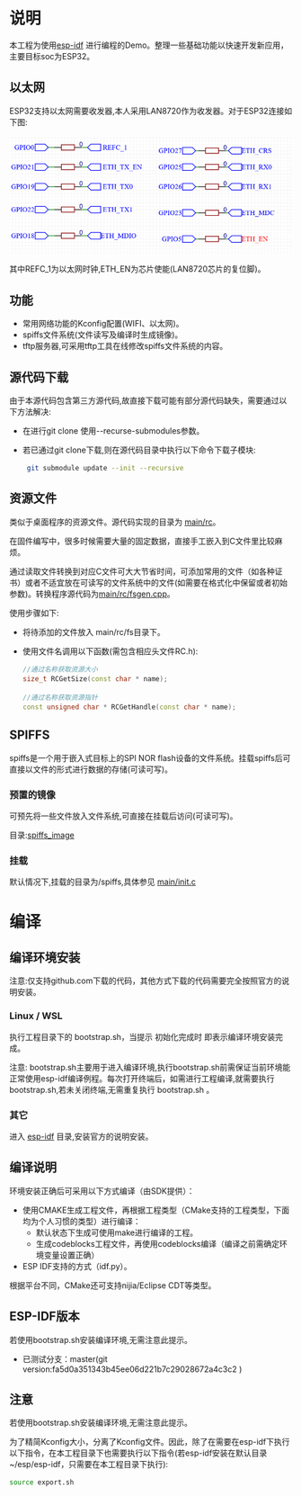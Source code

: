 # 说明

本工程为使用[esp-idf](https://github.com/espressif/esp-idf) 进行编程的Demo。整理一些基础功能以快速开发新应用，主要目标soc为ESP32。

## 以太网

ESP32支持以太网需要收发器,本人采用LAN8720作为收发器。对于ESP32连接如下图:

![ETH-LAN8720](doc/ETH-LAN8720.png)

其中REFC_1为以太网时钟,ETH_EN为芯片使能(LAN8720芯片的复位脚)。

## 功能

- 常用网络功能的Kconfig配置(WIFI、以太网)。
- spiffs文件系统(文件读写及编译时生成镜像)。
- tftp服务器,可采用tftp工具在线修改spiffs文件系统的内容。

## 源代码下载

由于本源代码包含第三方源代码,故直接下载可能有部分源代码缺失，需要通过以下方法解决:

- 在进行git clone 使用--recurse-submodules参数。

- 若已通过git clone下载,则在源代码目录中执行以下命令下载子模块:

  ```bash
   git submodule update --init --recursive
  ```

## 资源文件

类似于桌面程序的资源文件。源代码实现的目录为 [main/rc](main/rc/)。

在固件编写中，很多时候需要大量的固定数据，直接手工嵌入到C文件里比较麻烦。

通过读取文件转换到对应C文件可大大节省时间，可添加常用的文件（如各种证书）或者不适宜放在可读写的文件系统中的文件(如需要在格式化中保留或者初始参数)。转换程序源代码为[main/rc/fsgen.cpp](main/rc/fsgen.cpp)。

使用步骤如下:

- 将待添加的文件放入 main/rc/fs目录下。

- 使用文件名调用以下函数(需包含相应头文件RC.h):

  ```c++
  //通过名称获取资源大小
  size_t RCGetSize(const char * name);
  
  //通过名称获取资源指针
  const unsigned char * RCGetHandle(const char * name);
  ```

## SPIFFS

 spiffs是一个用于嵌入式目标上的SPI NOR flash设备的文件系统。挂载spiffs后可直接以文件的形式进行数据的存储(可读可写)。

### 预置的镜像

可预先将一些文件放入文件系统,可直接在挂载后访问(可读可写)。

目录:[spiffs_image](spiffs_image)

### 挂载

默认情况下,挂载的目录为/spiffs,具体参见 [main/init.c](main/init.c)

# 编译

## 编译环境安装

注意:仅支持github.com下载的代码，其他方式下载的代码需要完全按照官方的说明安装。

### Linux / WSL

执行工程目录下的 bootstrap.sh，当提示 初始化完成时 即表示编译环境安装完成。

注意: bootstrap.sh主要用于进入编译环境,执行bootstrap.sh前需保证当前环境能正常使用esp-idf编译例程。每次打开终端后，如需进行工程编译,就需要执行 bootstrap.sh,若未关闭终端,无需重复执行 bootstrap.sh 。

### 其它

进入 [esp-idf](esp-idf/) 目录,安装官方的说明安装。

## 编译说明

环境安装正确后可采用以下方式编译（由SDK提供）：

- 使用CMAKE生成工程文件，再根据工程类型（CMake支持的工程类型，下面均为个人习惯的类型）进行编译：
  - 默认状态下生成可使用make进行编译的工程。
  - 生成codeblocks工程文件，再使用codeblocks编译（编译之前需确定环境变量设置正确）
- ESP IDF支持的方式（idf.py）。

根据平台不同，CMake还可支持nijia/Eclipse CDT等类型。

## ESP-IDF版本

若使用bootstrap.sh安装编译环境,无需注意此提示。

- 已测试分支：master(git version:fa5d0a351343b45ee06d221b7c29028672a4c3c2 )

## 注意

若使用bootstrap.sh安装编译环境,无需注意此提示。

为了精简Kconfig大小，分离了Kconfig文件。因此，除了在需要在esp-idf下执行以下指令，在本工程目录下也需要执行以下指令(若esp-idf安装在默认目录~/esp/esp-idf，只需要在本工程目录下执行):

```bash
source export.sh
```



